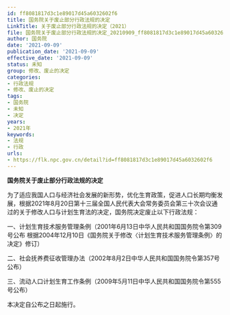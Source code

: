 ```yaml
---
id: ff8081817d3c1e89017d45a6032602f6
title: 国务院关于废止部分行政法规的决定
LinkTitle: 关于废止部分行政法规的决定（2021）
file: 国务院关于废止部分行政法规的决定_20210909_ff8081817d3c1e89017d45a6032602f6.docx
author: 国务院
date: '2021-09-09'
publication_date: '2021-09-09'
effective_date: '2021-09-09'
status: 未知
group: 修改、废止的决定
categories:
- 行政法规
- 修改、废止的决定
tags:
- 国务院
- 未知
- 决定
years:
- 2021年
keywords:
- 法规
- 行政
urls:
- https://flk.npc.gov.cn/detail?id=ff8081817d3c1e89017d45a6032602f6
---
```


**国务院关于废止部分行政法规的决定**

为了适应我国人口与经济社会发展的新形势，优化生育政策，促进人口长期均衡发展，根据2021年8月20日第十三届全国人民代表大会常务委员会第三十次会议通过的关于修改人口与计划生育法的决定，国务院决定废止以下行政法规：

一、计划生育技术服务管理条例（2001年6月13日中华人民共和国国务院令第309号公布 根据2004年12月10日《国务院关于修改〈计划生育技术服务管理条例〉的决定》修订）

二、社会抚养费征收管理办法（2002年8月2日中华人民共和国国务院令第357号公布）

三、流动人口计划生育工作条例（2009年5月11日中华人民共和国国务院令第555号公布）

本决定自公布之日起施行。
